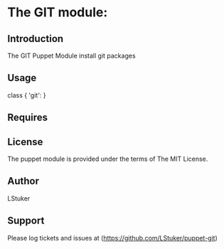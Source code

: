 # The GIT module:

## Introduction

The GIT Puppet Module install git packages

## Usage

class { 'git': }


## Requires


## License

The puppet module is provided under the terms of The MIT License.

## Author

LStuker


## Support

Please log tickets and issues at (https://github.com/LStuker/puppet-git)
